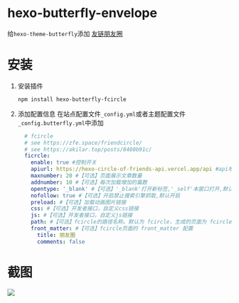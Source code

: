 # hexo-butterfly-envelope

给`hexo-theme-butterfly`添加 [友链朋友圈](https://akilar.top/posts/8480b91c/)

# 安装

1. 安装插件
    ```bash
    npm install hexo-butterfly-fcircle
    ```

2. 添加配置信息
    在站点配置文件`_config.yml`或者主题配置文件`_config.butterfly.yml`中添加

    ```yaml
      # fcircle
      # see https://zfe.space/friendcircle/
      # see https://akilar.top/posts/8480b91c/
      ficrcle:
        enable: true #控制开关
        apiurl: https://hexo-circle-of-friends-api.vercel.app/api #api地址
        maxnumber: 20 #【可选】页面展示文章数量
        addnumber: 10 #【可选】每次加载增加的篇数
        opentype: '_blank' #【可选】'_blank'打开新标签,'_self'本窗口打开,默认为'_blank'
        nofollow: true #【可选】开启禁止搜索引擎抓取,默认开启
        preload: #【可选】加载动画图片链接
        css: #【可选】开发者接口，自定义css链接
        js: #【可选】开发者接口，自定义js链接
        path: #【可选】fcircle的路径名称。默认为 fcircle，生成的页面为 fcircle/index.html
        front_matter: #【可选】fcircle页面的 front_matter 配置
          title: 朋友圈
          comments: false
    ```

# 截图
  ![](https://cdn.jsdelivr.net/gh/Akilarlxh/Picgo/assets/Friend-link-subscription-dfbba739.png)

